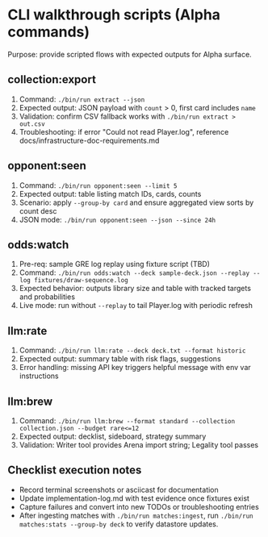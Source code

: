 # CLI walkthrough scripts (Alpha commands)
Purpose: provide scripted flows with expected outputs for Alpha surface.

## collection:export
1. Command: `./bin/run extract --json`
2. Expected output: JSON payload with `count` > 0, first card includes `name`
3. Validation: confirm CSV fallback works with `./bin/run extract > out.csv`
4. Troubleshooting: if error "Could not read Player.log", reference docs/infrastructure-doc-requirements.md

## opponent:seen
1. Command: `./bin/run opponent:seen --limit 5`
2. Expected output: table listing match IDs, cards, counts
3. Scenario: apply `--group-by card` and ensure aggregated view sorts by count desc
4. JSON mode: `./bin/run opponent:seen --json --since 24h`

## odds:watch
1. Pre-req: sample GRE log replay using fixture script (TBD)
2. Command: `./bin/run odds:watch --deck sample-deck.json --replay --log fixtures/draw-sequence.log`
3. Expected behavior: outputs library size and table with tracked targets and probabilities
4. Live mode: run without `--replay` to tail Player.log with periodic refresh

## llm:rate
1. Command: `./bin/run llm:rate --deck deck.txt --format historic`
2. Expected output: summary table with risk flags, suggestions
3. Error handling: missing API key triggers helpful message with env var instructions

## llm:brew
1. Command: `./bin/run llm:brew --format standard --collection collection.json --budget rare<=12`
2. Expected output: decklist, sideboard, strategy summary
3. Validation: Writer tool provides Arena import string; Legality tool passes

## Checklist execution notes
- Record terminal screenshots or asciicast for documentation
- Update implementation-log.md with test evidence once fixtures exist
- Capture failures and convert into new TODOs or troubleshooting entries
- After ingesting matches with `./bin/run matches:ingest`, run `./bin/run matches:stats --group-by deck` to verify datastore updates.
